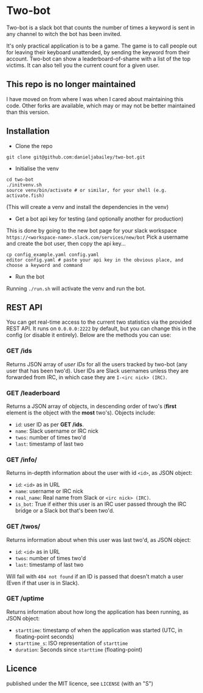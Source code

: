 # Two-bot

Two-bot is a slack bot that counts the number of times a keyword is sent in any channel to witch the bot has been invited.

It's only practical application is to be a game. The game is to call people out for leaving their keyboard unattended, by sending the keyword from their account. Two-bot can show a leaderboard-of-shame with a list of the top victims. It can also tell you the current count for a given user.

## This repo is no longer maintained

I have moved on from where I was when I cared about maintaining this code. Other forks are available, which may or may not be better maintained than this version.

## Installation

 - Clone the repo

```
git clone git@github.com:danieljabailey/two-bot.git
```

 - Initialise the venv

```
cd two-bot
./initvenv.sh
source venv/bin/activate # or similar, for your shell (e.g. activate.fish)
```
(This will create a venv and install the dependencies in the venv)

 - Get a bot api key for testing (and optionally another for production)

This is done by going to the new bot page for your slack workspace `https://<workspace-name>.slack.com/services/new/bot`
Pick a username and create the bot user, then copy the api key...

```
cp config_example.yaml config.yaml
editor config.yaml # paste your api key in the obvious place, and choose a keyword and command
```

 - Run the bot

Running `./run.sh` will activate the venv and run the bot.

## REST API
You can get real-time access to the current two statistics via the provided REST API. It runs on `0.0.0.0:2222` by default, but you can change this in the config (or disable it entirely). Below are the methods you can use:

### GET /ids
Returns JSON array of *user IDs* for all the users tracked by two-bot (any user that has been two'd).
User IDs are Slack usernames unless they are forwarded from IRC, in which case they are `I-<irc nick> (IRC)`.
### GET /leaderboard
Returns a JSON array of objects, in descending order of two's (**first** element is the object with the **most** two's).
Objects include:
 - `id`: user ID as per **GET /ids**.
 - `name`: Slack username or IRC nick
 - `twos`: number of times two'd
 - `last`: timestamp of last two
### GET /info/<id>
Returns in-deptth information about the user with id `<id>`, as JSON object:
 - `id`: `<id>` as in URL
 - `name`: username or IRC nick
 - `real_name`: Real name from Slack or `<irc nick> (IRC)`.
 - `is_bot`: True if either this user is an IRC user passed through the IRC bridge or a Slack bot that's been two'd.
### GET /twos/<id>
Returns information about when this user was last two'd, as JSON object:
 - `id`: `<id>` as in URL
 - `twos`: number of times two'd
 - `last`: timestamp of last two

Will fail with `404 not found` if an ID is passed that doesn't match a user (Even if that user is in Slack).
### GET /uptime
Returns information about how long the application has been running, as JSON object:
 - `starttime`: timestamp of when the application was started (UTC, in floating-point seconds)
 - `starttime_s`: ISO representation of `starttime`
 - `duration`: Seconds since `starttime` (floating-point)

## Licence

published under the MIT licence, see `LICENSE` (with an "S")
